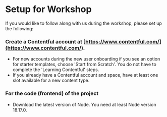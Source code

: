 # Setup for Workshop
If you would like to follow along with us during the workshop, please set up the following:

### Create a Contentful account at [https://www.contentful.com/](https://www.contentful.com/). 
* For new accounts during the new user onboarding if you see an option for starter templates, choose 'Start from Scratch'. You do not have to complete the 'Learning Contentful' steps.
* If you already have a Contentful account and space, have at least one slot available for a new content type.

### For the code (frontend) of the project
* Download the latest version of Node. You need at least Node version 18.17.0.